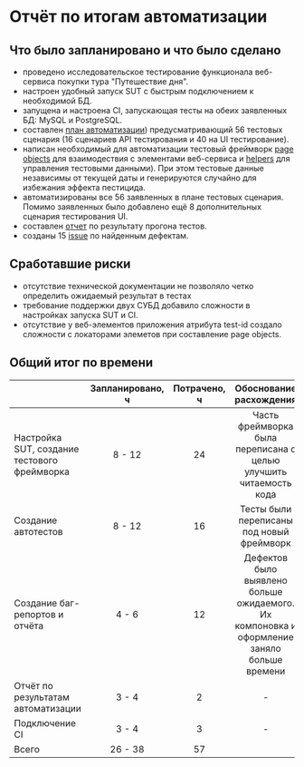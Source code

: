 # Отчёт по итогам автоматизации

## Что было запланировано и что было сделано

- проведено исследовательское тестирование функционала веб-сервиса покупки тура "Путешествие дня".
- настроен удобный запуск SUT с быстрым подключением к необходимой БД.
- запущена и настроена CI, запускающая тесты на обеих заявленных БД: MySQL и PostgreSQL.
- составлен [план автоматизации](https://github.com/Zerodoom675/Diplom/blob/main/docs/Plan.md)) предусматривающий 56 тестовых сценария (16 сценариев API тестирования и 40 на
  UI тестирование).
- написан необходимый для автоматизации тестовый фреймворк
  [page objects](https://github.com/Zerodoom675/Diplom/tree/main/src/test/java/page) для взаимодествия с
  элементами веб-сервиса и
  [helpers](https://github.com/Zerodoom675/Diplom/tree/main/src/test/java/data) для управления тестовыми данными).
  При этом тестовые данные независимы от текущей даты и генерируются случайно для избежания эффекта пестицида.
- автоматизированы все 56 заявленных в плане тестовых сценария. Помимо заявленных было добавлено ещё 8 дополнительных
  сценария тестирования UI.
- составлен [отчет](https://github.com/Zerodoom675/Diplom/blob/main/docs/Report.md) по результату прогона тестов.
- созданы 15 [issue](https://github.com/Zerodoom675/Diplom/issues) по найденным дефектам.

## Сработавшие риски

- отсутствие технической документации не позволяло четко определить ожидаемый результат в тестах
- требование поддержки двух СУБД добавило сложности в настройках запуска SUT и CI.
- отсутствие у веб-элементов приложения атрибута test-id создало сложности с локаторами элеметов при составление page objects.

## Общий итог по времени

|                  | Запланировано, ч  | Потрачено, ч |                                  Обоснование расхождения                                   |
|:-----------------|    :----:   |:------------:|:------------------------------------------------------------------------------------------:|
| Настройка SUT, создание тестового фреймворка | 8 - 12  |      24      |             Часть фреймворка была переписана с целью улучшить читаемость кода              |
| Создание автотестов  | 8 - 12  |      16      |                         Тесты были переписаны под новый фреймворк                          |
| Создание баг-репортов и отчёта | 4 - 6 |      12      | Дефектов было выявлено больше ожидаемого. Их компоновка и оформление заняло больше времени |  
| Отчёт по результатам автоматизации | 3 - 4 |      2       |                                             -                                              |  
| Подключение CI | 3 - 4 |      3       |                                             -                                              |  
| Всего | 26 - 38 |     57       |                                                                                            |